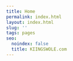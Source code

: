 ```yaml
---
title: Home
permalink: index.html
layout: index.html
slug: ''
tags: pages
seo:
  noindex: false
  title: KIINGSWOLE.com
---
```



